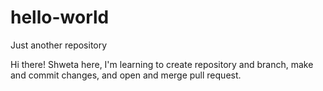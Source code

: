 # hello-world
Just another repository

Hi there!
Shweta here, I'm learning to create repository and branch, make and commit changes, and open and merge pull request.
